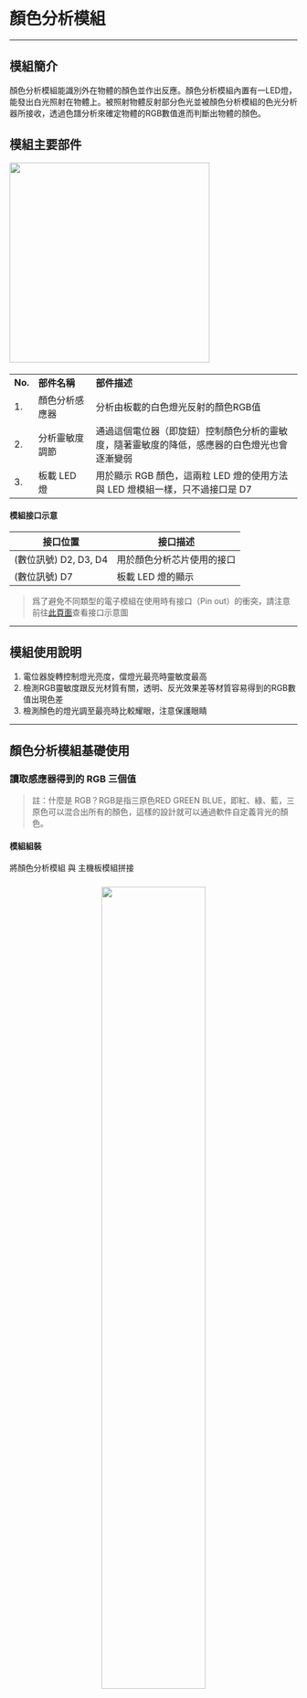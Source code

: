 # 顏色分析模組
---

## 模組簡介

顏色分析模組能識別外在物體的顏色並作出反應。顏色分析模組內置有一LED燈，能發出白光照射在物體上。被照射物體反射部分色光並被顏色分析模組的色光分析器所接收，透過色譜分析來確定物體的RGB數值進而判斷出物體的顏色。


## 模組主要部件

<img src="../media/colorAnalysize.jpg" width="350"/>

<table style="margin-top:20px;">
	<tr>
		<td width="6%" style="font-weight: bold;">No.</td>
		<td width="20%" style="font-weight: bold;">部件名稱</td>
		<td style="font-weight: bold;">部件描述</td>
	</tr>
	<tr>
		<td>1.</td>
		<td>顏色分析感應器</td>
		<td>分析由板載的白色燈光反射的顏色RGB值</td>
	</tr>
	<tr>
		<td>2.</td>
		<td>分析靈敏度調節</td>
		<td>通過這個電位器（即旋鈕）控制顏色分析的靈敏度，隨著靈敏度的降低，感應器的白色燈光也會逐漸變弱</td>
	</tr>
	<tr>
		<td>3.</td>
		<td>板載 LED 燈</td>
		<td>用於顯示 RGB 顏色，這兩粒 LED 燈的使用方法與 LED 燈模組一樣，只不過接口是 D7</td>
	</tr>
</table>

#### 模組接口示意

| 接口位置 | 接口描述           |
| -------- | ------------------ |
| (數位訊號) D2, D3, D4    | 用於顏色分析芯片使用的接口       |
| (數位訊號) D7   | 板載 LED 燈的顯示 |

> 爲了避免不同類型的電子模組在使用時有接口（Pin out）的衝突，請注意前往[此頁面](/cocomod/pinout-map)查看接口示意圖

---

## 模組使用說明
1. 電位器旋轉控制燈光亮度，儅燈光最亮時靈敏度最高
2. 檢測RGB靈敏度跟反光材質有關，透明、反光效果差等材質容易得到的RGB數值出現色差
3. 檢測顏色的燈光調至最亮時比較耀眼，注意保護眼睛
---

## 顏色分析模組基礎使用

### 讀取感應器得到的 RGB 三個值

> 註：什麼是 RGB？RGB是指三原色RED GREEN BLUE，即紅、綠、藍，三原色可以混合出所有的顏色，這樣的設計就可以通過軟件自定義背光的顏色。

#### 模組組裝 

將顏色分析模組 與 主機板模組拼接 

<div style="padding: 10px 0 10px 0;text-align: center;"><img src="../media/colorAnalysize_assemble.jpg" width="60%" /></div>

#### 積木編程

<div style="padding: 10px 0 10px 0;text-align: center;"><img src="../media/colorAnalysize_block_getRGB.jpg" width="100%" /></div>

#### 最終效果

程式上傳成功後，請點擊右側工具欄的序列埠窗口來查看觸摸感應的數據輸出：

<div style="border:1px solid rgba(0,0,0,.1);padding: 10px 0 10px 0;text-align: center;"><img src="../media/Mar-10-2019 19-55-22.gif" width="40%" /></div>

<div style="padding: 10px 0 10px 0;text-align: center;"><img src="../media/colorAnalysize_result_getRGB.jpg" width="50%" /></div>

---

## 顏色分析模組進階使用

### 製作顏色吸取 LED 燈

#### 模組組裝 

將主機板模組，與顏色分析模組 + LED 燈屏模組 + 平行轉接模組結合在一起，並將主機板模組連接到電腦端： 

<div style="padding: 10px 0 10px 0;text-align: center;">
	<img style="margin-right:20px;" src="../media/colorAnalysize_module_setLED.jpg" width="40%" />
	<img src="../media/colorAnalysize_assembly_setLED.jpg" width="40%" />
</div>

#### 積木編程

<img src="../media/colorAnalysize_block_setLED.jpg" width="100%"/>

#### 最終效果

程式上傳成功後，將顏色分析模組上的「黃色」部分靠近有色物體（建議使用彩色卡紙），隨後 LED 燈屏便會根據顏色分析模組讀取到的 RGB 數值，顯示近似的顏色

---

## RGB 取色器

<div>
	<iframe style="border: 0" id="inlineColorPicker"
    title="Inline Color Picker"
    width="100%"
    frameBorder="0"
    height="450px"
    scrolling="no"
    src="../tools/FlexiColorPicker/examples/showcase.html">
</iframe>
</div>
